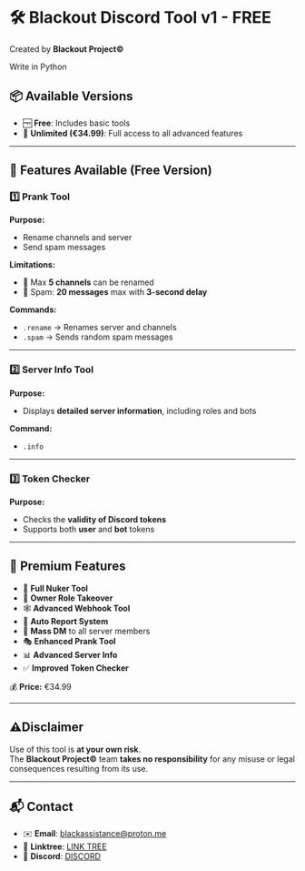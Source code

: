 # 🛠️ Blackout Discord Tool v1 - FREE

Created by **Blackout Project©**

Write in Python 

## 📦 Available Versions
- 🆓 **Free**: Includes basic tools
- 💎 **Unlimited (€34.99)**: Full access to all advanced features

---

## 🔧 Features Available (Free Version)

### 1️⃣ Prank Tool

**Purpose:**
- Rename channels and server
- Send spam messages

**Limitations:**
- 🔹 Max **5 channels** can be renamed
- 🔹 Spam: **20 messages** max with **3-second delay**

**Commands:**
- `.rename` → Renames server and channels
- `.spam` → Sends random spam messages

---

### 2️⃣ Server Info Tool

**Purpose:**
- Displays **detailed server information**, including roles and bots

**Command:**
- `.info`

---

### 3️⃣ Token Checker

**Purpose:**
- Checks the **validity of Discord tokens**
- Supports both **user** and **bot** tokens

---

## 💎 Premium Features

- 🧨 **Full Nuker Tool**
- 👑 **Owner Role Takeover**
- 🕸️ **Advanced Webhook Tool**
- 🚨 **Auto Report System**
- 📩 **Mass DM** to all server members
- 🎭 **Enhanced Prank Tool**
- 📊 **Advanced Server Info**
- ✅ **Improved Token Checker**

💰 **Price:** €34.99

---

## ⚠️Disclaimer

Use of this tool is **at your own risk**.  
The **Blackout Project©** team **takes no responsibility** for any misuse or legal consequences resulting from its use.

---

## 📬 Contact

- ✉️ **Email**: blackassistance@proton.me  
- 🔗 **Linktree**: [LINK TREE](https://linktr.ee/blackoutproj)  
- 💬 **Discord**: [DISCORD](https://discord.gg/k5p2wMad4J)
